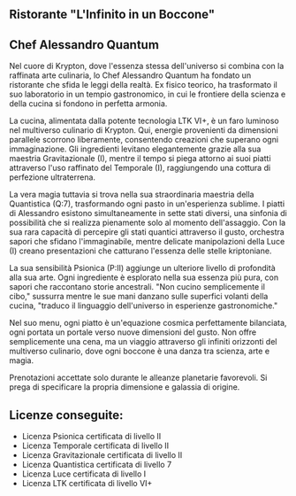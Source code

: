 ## Ristorante "L'Infinito in un Boccone"

## Chef Alessandro Quantum

Nel cuore di Krypton, dove l'essenza stessa dell'universo si combina con la raffinata arte culinaria, lo Chef Alessandro Quantum ha fondato un ristorante che sfida le leggi della realtà. Ex fisico teorico, ha trasformato il suo laboratorio in un tempio gastronomico, in cui le frontiere della scienza e della cucina si fondono in perfetta armonia.

La cucina, alimentata dalla potente tecnologia LTK VI+, è un faro luminoso nel multiverso culinario di Krypton. Qui, energie provenienti da dimensioni parallele scorrono liberamente, consentendo creazioni che superano ogni immaginazione. Gli ingredienti levitano elegantemente grazie alla sua maestria Gravitazionale (I), mentre il tempo si piega attorno ai suoi piatti attraverso l'uso raffinato del Temporale (I), raggiungendo una cottura di perfezione ultraterrena.

La vera magia tuttavia si trova nella sua straordinaria maestria della Quantistica (Q:7), trasformando ogni pasto in un'esperienza sublime. I piatti di Alessandro esistono simultaneamente in sette stati diversi, una sinfonia di possibilità che si realizza pienamente solo al momento dell'assaggio. Con la sua rara capacità di percepire gli stati quantici attraverso il gusto, orchestra sapori che sfidano l'immaginabile, mentre delicate manipolazioni della Luce (I) creano presentazioni che catturano l'essenza delle stelle kriptoniane.

La sua sensibilità Psionica (P:II) aggiunge un ulteriore livello di profondità alla sua arte. Ogni ingrediente è esplorato nella sua essenza più pura, con sapori che raccontano storie ancestrali. "Non cucino semplicemente il cibo," sussurra mentre le sue mani danzano sulle superfici volanti della cucina, "traduco il linguaggio dell'universo in esperienze gastronomiche."

Nel suo menu, ogni piatto è un'equazione cosmica perfettamente bilanciata, ogni portata un portale verso nuove dimensioni del gusto. Non offre semplicemente una cena, ma un viaggio attraverso gli infiniti orizzonti del multiverso culinario, dove ogni boccone è una danza tra scienza, arte e magia.

Prenotazioni accettate solo durante le alleanze planetarie favorevoli. Si prega di specificare la propria dimensione e galassia di origine.

## Licenze conseguite:

- Licenza Psionica certificata di livello II
- Licenza Temporale certificata di livello II
- Licenza Gravitazionale certificata di livello II
- Licenza Quantistica certificata di livello 7
- Licenza Luce certificata di livello I
- Licenza LTK certificata di livello VI+

